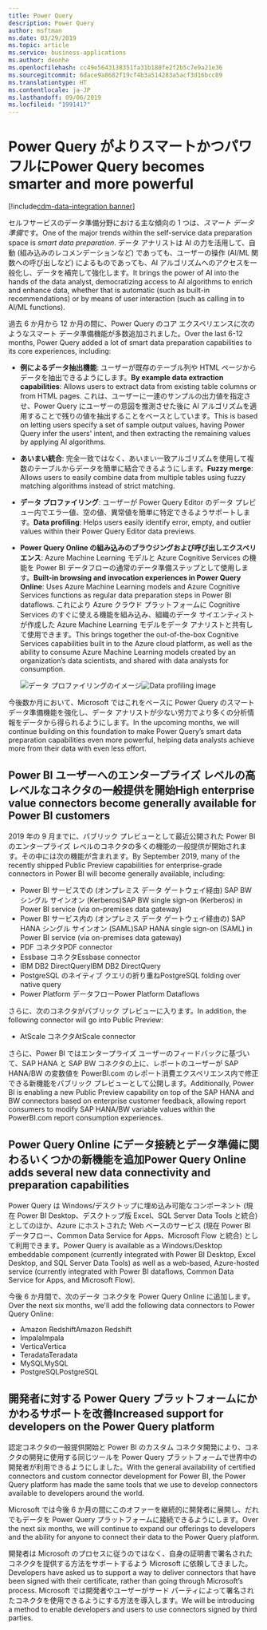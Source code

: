 ```yaml
---
title: Power Query
description: Power Query
author: msftman
ms.date: 03/29/2019
ms.topic: article
ms.service: business-applications
ms.author: deonhe
ms.openlocfilehash: cc49e5643138351fa31b180fe2f2b5c7e9a21e36
ms.sourcegitcommit: 6dace9a8682f19cf4b3a514283a5acf3d16bcc89
ms.translationtype: HT
ms.contentlocale: ja-JP
ms.lasthandoff: 09/06/2019
ms.locfileid: "1991417"
---
```

# <a name="power-query-becomes-smarter-and-more-powerful"></a><span data-ttu-id="9e7d6-103">Power Query がよりスマートかつパワフルに</span><span class="sxs-lookup"><span data-stu-id="9e7d6-103">Power Query becomes smarter and more powerful</span></span>
[!include[cdm-data-integration banner](../includes/cdm-data-integration.md)]


<span data-ttu-id="9e7d6-104">セルフサービスのデータ準備分野における主な傾向の 1 つは、*スマート データ準備*です。</span><span class="sxs-lookup"><span data-stu-id="9e7d6-104">One of the major trends within the self-service data preparation space is *smart data preparation*.</span></span> <span data-ttu-id="9e7d6-105">データ アナリストは AI の力を活用して、自動 (組み込みのレコメンデーションなど) であっても、ユーザーの操作 (AI/ML 関数への呼び出しなど) によるものであっても、AI アルゴリズムへのアクセスを一般化し、データを補完して強化します。</span><span class="sxs-lookup"><span data-stu-id="9e7d6-105">It brings the power of AI into the hands of the data analyst, democratizing access to AI algorithms to enrich and enhance data, whether that is automatic (such as built-in recommendations) or by means of user interaction (such as calling in to AI/ML functions).</span></span>

<span data-ttu-id="9e7d6-106">過去 6 か月から 12 か月の間に、Power Query のコア エクスペリエンスに次のようなスマート データ準備機能が多数追加されました。</span><span class="sxs-lookup"><span data-stu-id="9e7d6-106">Over the last 6-12 months, Power Query added a lot of smart data preparation capabilities to its core experiences, including:</span></span>

- <span data-ttu-id="9e7d6-107">**例によるデータ抽出機能**: ユーザーが既存のテーブル列や HTML ページからデータを抽出できるようにします。</span><span class="sxs-lookup"><span data-stu-id="9e7d6-107">**By example data extraction capabilities**: Allows users to extract data from existing table columns or from HTML pages.</span></span> <span data-ttu-id="9e7d6-108">これは、ユーザーに一連のサンプルの出力値を指定させ、Power Query にユーザーの意図を推測させた後に AI アルゴリズムを適用することで残りの値を抽出することをベースとしています。</span><span class="sxs-lookup"><span data-stu-id="9e7d6-108">This is based on letting users specify a set of sample output values, having Power Query infer the users' intent, and then extracting the remaining values by applying AI algorithms.</span></span>  
- <span data-ttu-id="9e7d6-109">**あいまい統合**: 完全一致ではなく、あいまい一致アルゴリズムを使用して複数のテーブルからデータを簡単に結合できるようにします。</span><span class="sxs-lookup"><span data-stu-id="9e7d6-109">**Fuzzy merge**: Allows users to easily combine data from multiple tables using fuzzy matching algorithms instead of strict matching.</span></span> 
- <span data-ttu-id="9e7d6-110">**データ プロファイリング**: ユーザーが Power Query Editor のデータ プレビュー内でエラー値、空の値、異常値を簡単に特定できるようサポートします。</span><span class="sxs-lookup"><span data-stu-id="9e7d6-110">**Data profiling**: Helps users easily identify error, empty, and outlier values within their Power Query Editor data previews.</span></span> 
- <span data-ttu-id="9e7d6-111">**Power Query Online の組み込みのブラウジングおよび呼び出しエクスペリエンス**: Azure Machine Learning モデルと Azure Cognitive Services の機能を Power BI データフローの通常のデータ準備ステップとして使用します。</span><span class="sxs-lookup"><span data-stu-id="9e7d6-111">**Built-in browsing and invocation experiences in Power Query Online**: Uses Azure Machine Learning models and Azure Cognitive Services functions as regular data preparation steps in Power BI dataflows.</span></span> <span data-ttu-id="9e7d6-112">これにより Azure クラウド プラットフォームに Cognitive Services のすぐに使える機能を組み込み、組織のデータ サイエンティストが作成した Azure Machine Learning モデルをデータ アナリストと共有して使用できます。</span><span class="sxs-lookup"><span data-stu-id="9e7d6-112">This brings together the out-of-the-box Cognitive Services capabilities built in to the Azure cloud platform, as well as the ability to consume Azure Machine Learning models created by an organization’s data scientists, and shared with data analysts for consumption.</span></span>  

   <span data-ttu-id="9e7d6-113">![データ プロファイリングのイメージ](media/data-profiling.png "データ プロファイリングのイメージ")</span><span class="sxs-lookup"><span data-stu-id="9e7d6-113">![Data profiling image](media/data-profiling.png "Data profiling image")</span></span>

<span data-ttu-id="9e7d6-114">今後数か月において、Microsoft ではこれをベースに Power Query のスマート データ準備機能を強化し、データ アナリストが少ない労力でより多くの分析情報をデータから得られるようにします。</span><span class="sxs-lookup"><span data-stu-id="9e7d6-114">In the upcoming months, we will continue building on this foundation to make Power Query’s smart data preparation capabilities even more powerful, helping data analysts achieve more from their data with even less effort.</span></span>

## <a name="high-enterprise-value-connectors-become-generally-available-for-power-bi-customers"></a><span data-ttu-id="9e7d6-115">Power BI ユーザーへのエンタープライズ レベルの高レベルなコネクタの一般提供を開始</span><span class="sxs-lookup"><span data-stu-id="9e7d6-115">High enterprise value connectors become generally available for Power BI customers</span></span>

<span data-ttu-id="9e7d6-116">2019 年の 9 月までに、パブリック プレビューとして最近公開された Power BI のエンタープライズ レベルのコネクタの多くの機能の一般提供が開始されます。その中には次の機能が含まれます。</span><span class="sxs-lookup"><span data-stu-id="9e7d6-116">By September 2019, many of the recently shipped Public Preview capabilities for enterprise-grade connectors in Power BI will become generally available, including:</span></span>

- <span data-ttu-id="9e7d6-117">Power BI サービスでの (オンプレミス データ ゲートウェイ経由) SAP BW シングル サインオン (Kerberos)</span><span class="sxs-lookup"><span data-stu-id="9e7d6-117">SAP BW single sign-on (Kerberos) in Power BI service (via on-premises data gateway)</span></span>
- <span data-ttu-id="9e7d6-118">Power BI サービス内の (オンプレミス データ ゲートウェイ経由の) SAP HANA シングル サインオン (SAML)</span><span class="sxs-lookup"><span data-stu-id="9e7d6-118">SAP HANA single sign-on (SAML) in Power BI service (via on-premises data gateway)</span></span>
- <span data-ttu-id="9e7d6-119">PDF コネクタ</span><span class="sxs-lookup"><span data-stu-id="9e7d6-119">PDF connector</span></span>
- <span data-ttu-id="9e7d6-120">Essbase コネクタ</span><span class="sxs-lookup"><span data-stu-id="9e7d6-120">Essbase connector</span></span>
- <span data-ttu-id="9e7d6-121">IBM DB2 DirectQuery</span><span class="sxs-lookup"><span data-stu-id="9e7d6-121">IBM DB2 DirectQuery</span></span>
- <span data-ttu-id="9e7d6-122">PostgreSQL のネイティブ クエリの折り重ね</span><span class="sxs-lookup"><span data-stu-id="9e7d6-122">PostgreSQL folding over native query</span></span>
- <span data-ttu-id="9e7d6-123">Power Platform データフロー</span><span class="sxs-lookup"><span data-stu-id="9e7d6-123">Power Platform Dataflows</span></span>

<span data-ttu-id="9e7d6-124">さらに、次のコネクタがパブリック プレビューに入ります。</span><span class="sxs-lookup"><span data-stu-id="9e7d6-124">In addition, the following connector will go into Public Preview:</span></span>

- <span data-ttu-id="9e7d6-125">AtScale コネクタ</span><span class="sxs-lookup"><span data-stu-id="9e7d6-125">AtScale connector</span></span>

<span data-ttu-id="9e7d6-126">さらに、Power BI ではエンタープライズ ユーザーのフィードバックに基づいて、SAP HANA と SAP BW コネクタの上に、レポートのユーザーが SAP HANA/BW の変数値を PowerBI.com のレポート消費エクスペリエンス内で修正できる新機能をパブリック プレビューとして公開します。</span><span class="sxs-lookup"><span data-stu-id="9e7d6-126">Additionally, Power BI is enabling a new Public Preview capability on top of the SAP HANA and BW connectors based on enterprise customer feedback, allowing report consumers to modify SAP HANA/BW variable values within the PowerBI.com report consumption experiences.</span></span>

## <a name="power-query-online-adds-several-new-data-connectivity-and-preparation-capabilities"></a><span data-ttu-id="9e7d6-127">Power Query Online にデータ接続とデータ準備に関わるいくつかの新機能を追加</span><span class="sxs-lookup"><span data-stu-id="9e7d6-127">Power Query Online adds several new data connectivity and preparation capabilities</span></span>

<span data-ttu-id="9e7d6-128">Power Query は Windows/デスクトップに埋め込み可能なコンポーネント (現在 Power BI Desktop、デスクトップ版 Excel、SQL Server Data Tools と統合) としてのほか、Azure にホストされた Web ベースのサービス (現在 Power BI データフロー、Common Data Service for Apps、Microsoft Flow と統合) として利用できます。</span><span class="sxs-lookup"><span data-stu-id="9e7d6-128">Power Query is available as a Windows/Desktop embeddable component (currently integrated with Power BI Desktop, Excel Desktop, and SQL Server Data Tools) as well as a web-based, Azure-hosted service (currently integrated with Power BI dataflows, Common Data Service for Apps, and Microsoft Flow).</span></span>

<span data-ttu-id="9e7d6-129">今後 6 か月間で、次のデータ コネクタを Power Query Online に追加します。</span><span class="sxs-lookup"><span data-stu-id="9e7d6-129">Over the next six months, we'll add the following data connectors to Power Query Online:</span></span>  

- <span data-ttu-id="9e7d6-130">Amazon Redshift</span><span class="sxs-lookup"><span data-stu-id="9e7d6-130">Amazon Redshift</span></span>
- <span data-ttu-id="9e7d6-131">Impala</span><span class="sxs-lookup"><span data-stu-id="9e7d6-131">Impala</span></span>
- <span data-ttu-id="9e7d6-132">Vertica</span><span class="sxs-lookup"><span data-stu-id="9e7d6-132">Vertica</span></span>
- <span data-ttu-id="9e7d6-133">Teradata</span><span class="sxs-lookup"><span data-stu-id="9e7d6-133">Teradata</span></span>
- <span data-ttu-id="9e7d6-134">MySQL</span><span class="sxs-lookup"><span data-stu-id="9e7d6-134">MySQL</span></span>
- <span data-ttu-id="9e7d6-135">PostgreSQL</span><span class="sxs-lookup"><span data-stu-id="9e7d6-135">PostgreSQL</span></span>

## <a name="increased-support-for-developers-on-the-power-query-platform"></a><span data-ttu-id="9e7d6-136">開発者に対する Power Query プラットフォームにかかわるサポートを改善</span><span class="sxs-lookup"><span data-stu-id="9e7d6-136">Increased support for developers on the Power Query platform</span></span>

<span data-ttu-id="9e7d6-137">認定コネクタの一般提供開始と Power BI のカスタム コネクタ開発により、コネクタの開発に使用する同じツールを Power Query プラットフォームで世界中の開発者が利用できるようにしました。</span><span class="sxs-lookup"><span data-stu-id="9e7d6-137">With the general availability of certified connectors and custom connector development for Power BI, the Power Query platform has made the same tools that we use to develop connectors available to developers around the world.</span></span>

<span data-ttu-id="9e7d6-138">Microsoft では今後 6 か月の間にこのオファーを継続的に開発者に展開し、だれでもデータを Power Query プラットフォームに接続できるようにします。</span><span class="sxs-lookup"><span data-stu-id="9e7d6-138">Over the next six months, we will continue to expand our offerings to developers and the ability for anyone to connect their data to the Power Query platform.</span></span> 

<span data-ttu-id="9e7d6-139">開発者は Microsoft のプロセスに従うのではなく、自身の証明書で署名されたコネクタを提供する方法をサポートするよう Microsoft に依頼してきました。</span><span class="sxs-lookup"><span data-stu-id="9e7d6-139">Developers have asked us to support a way to deliver connectors that have been signed with their certificate, rather than going through Microsoft’s process.</span></span> <span data-ttu-id="9e7d6-140">Microsoft では開発者やユーザーがサード パーティによって署名されたコネクタを使用できるようにする方法を導入します。</span><span class="sxs-lookup"><span data-stu-id="9e7d6-140">We will be introducing a method to enable developers and users to use connectors signed by third parties.</span></span>
